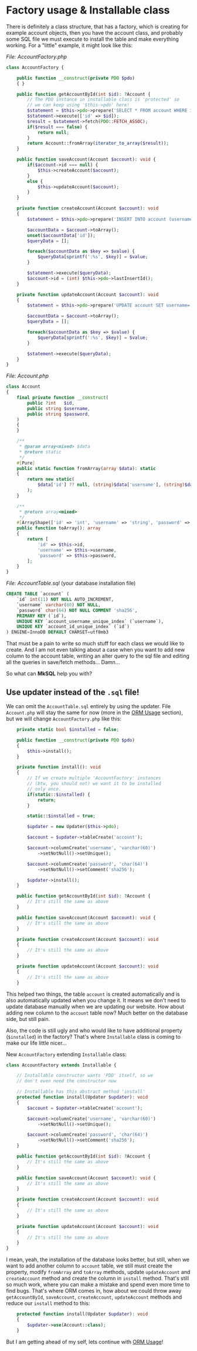 # Factory usage & Installable class

There is definitely a class structure, that has a factory, which is
creating for example account objects, then you have the account class,
and probably some SQL file we must execute to install the table
and make everything working. For a "little" example, it might look like this:

*File: AccountFactory.php*
```php
class AccountFactory {

    public function __construct(private PDO $pdo)
    { }

    public function getAccountById(int $id): ?Account {
        // The PDO instance in installable class is 'protected' so
        // we can keep using '$this->pdo' here!
        $statement = $this->pdo->prepare('SELECT * FROM account WHERE id = :id');
        $statement->execute(['id' => $id]);
        $result = $statement->fetch(PDO::FETCH_ASSOC);
        if($result === false) {
            return null;
        }
        return Account::fromArray(iterator_to_array($result));
    }

    public function saveAccount(Account $account): void {
        if($account->id === null) {
            $this->createAccount($account);
        }
        else {
            $this->updateAccount($account);
        }
    }

    private function createAccount(Account $account): void
    {
        $statement = $this->pdo->prepare('INSERT INTO account (username, password) VALUES (:username, :password)');

        $accountData = $account->toArray();
        unset($accountData['id']);
        $queryData = [];

        foreach($accountData as $key => $value) {
            $queryData[sprintf(':%s', $key)] = $value;
        }

        $statement->execute($queryData);
        $account->id = (int) $this->pdo->lastInsertId();
    }

    private function updateAccount(Account $account): void
    {
        $statement = $this->pdo->prepare('UPDATE account SET username=:username, password=:password WHERE id=:id');

        $accountData = $account->toArray();
        $queryData = [];

        foreach($accountData as $key => $value) {
            $queryData[sprintf(':%s', $key)] = $value;
        }

        $statement->execute($queryData);
    }
}
```
*File: Account.php*
```php
class Account
{
    final private function __construct(
        public ?int   $id,
        public string $username,
        public string $password,
    )
    {
    }

    /**
     * @param array<mixed> $data
     * @return static
     */
    #[Pure]
    public static function fromArray(array $data): static
    {
        return new static(
            $data['id'] ?? null, (string)$data['username'], (string)$data['password'],
        );
    }

    /**
     * @return array<mixed>
     */
    #[ArrayShape(['id' => 'int', 'username' => 'string', 'password' => 'string'])]
    public function toArray(): array
    {
        return [
            'id' => $this->id,
            'username' => $this->username,
            'password' => $this->password,
        ];
    }
}
```
*File: AccountTable.sql* (your database installation file)
```sql
CREATE TABLE `account` (
    `id` int(11) NOT NULL AUTO_INCREMENT,
    `username` varchar(60) NOT NULL,
    `password` char(64) NOT NULL COMMENT 'sha256',
    PRIMARY KEY (`id`),
    UNIQUE KEY `account_username_unique_index` (`username`),
    UNIQUE KEY `account_id_unique_index` (`id`)
) ENGINE=InnoDB DEFAULT CHARSET=utf8mb3
```

That must be a pain to write so much stuff for each class 
we would like to create. And I am not even talking about a
case when you want to add new column to the account table,
writing an alter query to the sql file and editing all the
queries in save/fetch methods... Damn...

So what can **MkSQL** help you with?

## Use updater instead of the `.sql` file!

We can omit the `AccountTable.sql` entirely by using the updater. 
File `Account.php` will stay the same for now 
(more in the [ORM Usage](usage-orm.md) section),
but we will change `AccountFactory.php` like this:

```php
    private static bool $installed = false;

    public function __construct(private PDO $pdo)
    {
        $this->install();
    }

    private function install(): void
    {
        // If we create multiple 'AccountFactory' instances
        // (btw, you should not) we want it to be installed
        // only once.
        if(static::$installed) {
            return;
        }

        static::$installed = true;

        $updater = new Updater($this->pdo);

        $account = $updater->tableCreate('account');

        $account->columnCreate('username', 'varchar(60)')
            ->setNotNull()->setUnique();

        $account->columnCreate('password', 'char(64)')
            ->setNotNull()->setComment('sha256');

        $updater->install();
    }

    public function getAccountById(int $id): ?Account {
        // It's still the same as above
    }

    public function saveAccount(Account $account): void {
        // It's still the same as above
    }

    private function createAccount(Account $account): void
    {
        // It's still the same as above
    }

    private function updateAccount(Account $account): void
    {
        // It's still the same as above
    }
```

This helped two things, the table `account` is created automatically and
is also automatically updated when you change it. It means we don't need
to update database manually when we are updating our website. How about 
adding new column to the `account` table now? Much better on the database
side, but still pain.

Also, the code is still ugly and who would like to have additional property
(`$installed`) in the factory? That's where `Installable` class is coming 
to make our life little nicer...

New `AccountFactory` extending `Installable` class:

```php
class AccountFactory extends Installable {

    // Installable constructor wants 'PDO' itself, so we
    // don't even need the constructor now

    // Installable has this abstract method 'install'
    protected function install(Updater $updater): void
    {
        $account = $updater->tableCreate('account');

        $account->columnCreate('username', 'varchar(60)')
            ->setNotNull()->setUnique();

        $account->columnCreate('password', 'char(64)')
            ->setNotNull()->setComment('sha256');
    }

    public function getAccountById(int $id): ?Account {
        // It's still the same as above
    }

    public function saveAccount(Account $account): void {
        // It's still the same as above
    }

    private function createAccount(Account $account): void
    {
        // It's still the same as above
    }

    private function updateAccount(Account $account): void
    {
        // It's still the same as above
    }     
}
```

I mean, yeah, the installation of the database looks better, but still, when 
we want to add another column to `account` table, we still must create the 
property, modify `fromArray` and `toArray` methods, update `updateAccount`
and `createAccount` method and create the column in `install` method. That's 
still so much work, where you can make a mistake and spend even more time to
find bugs. That's where ORM comes in, how about we could throw away 
`getAccountById`, `saveAccount`, `createAccount`, `updateAccount` methods
and reduce our `install` method to this:

```php
    protected function install(Updater $updater): void
    {
        $updater->use(Account::class);
    }
```

But I am getting ahead of my self, lets continue with [ORM Usage](usage-orm.md)!








